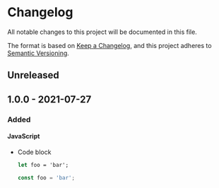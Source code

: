 # Changelog

All notable changes to this project will be documented in this file.

The format is based on [Keep a Changelog](https://keepachangelog.com/en/1.0.0/),
and this project adheres to [Semantic Versioning](https://semver.org/spec/v2.0.0.html).

## Unreleased

## 1.0.0 - 2021-07-27

### Added

#### JavaScript

* Code block

    ```fs
    let foo = 'bar';
    ```

    ```javascript
    const foo = 'bar';
    ```
